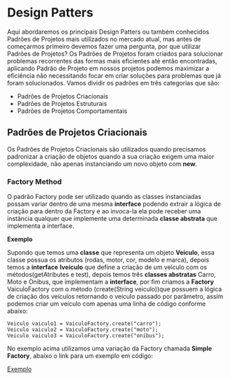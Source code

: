 # Design Patters

Aqui abordaremos os principais Design Patters ou também conhecidos Padrões de Projetos mais utilizados no mercado atual, mas antes de começarmos primeiro devemos fazer uma pergunta, por que utilizar Padrões de Projetos? Os Padrões de Projetos foram criados para solucionar problemas recorrentes das formas mais eficientes até então encontradas, aplicando Padrão de Projeto em nossos projetos podemos maximizar a eficiência não necessitando focar em criar soluções para problemas que já foram solucionados.
Vamos dividir os padrões em três categorias que são:

 - Padrões de Projetos Criacionais
 - Padrões de Projetos Estruturais
 - Padrões de Projetos Comportamentais
 
 ## Padrões de Projetos Criacionais

 Os Padrões de Projetos Criacionais são utilizados quando precisamos padronizar a criação de objetos quando a sua criação exigem uma maior complexidade, não apenas instanciando um novo objeto com **new**.

 ### Factory Method

 O padrão Factory pode ser utilizado quando as classes instanciadas possam variar dentro de uma mesma **interface** podendo extrair a lógica de criação para dentro da Factory e ao invoca-la ela pode receber uma instância qualquer que implemente uma determinada **classe abstrata** que implementa a interface.

 **Exemplo**

 Supondo que temos uma **classe** que representa um objeto **Veiculo**, essa classe possua os atributos (rodas, motor, cor, modelo e marca), depois temos a **interface** **Iveiculo** que define a criação de um veículo com os métodos(getAtributes e test), depois temos três **classes abstratas** Carro, Moto e Onibus, que implementam a **interface**, por fim criamos a **Factory** VaiculoFactory com o método (create(String veiculo))que possuem a lógica de criação dos veículos retornando o veículo passado por parâmetro, assim podemos criar um veículo com apenas uma linha de código conforme abaixo:<br>

 ```
 Veiculo vaiculo1 = VaiculoFactory.create("carro");
 Veiculo vaiculo2 = VaiculoFactory.create("moto");
 Veiculo vaiculo3 = VaiculoFactory.create("onibus");
 ```

 No exemplo acima utilizamos uma variação da Factory chamada **Simple Factory**, abaixo o link para um exemplo em código:

 [Exemplo](https://github.com/augustocesarsousa/design-patterns-java/tree/main/creational-patterns/src/main/java/br/com/cod3r/factory/apple)
